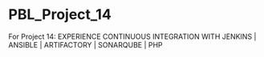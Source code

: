 # PBL_Project_14
For Project 14: EXPERIENCE CONTINUOUS INTEGRATION WITH JENKINS | ANSIBLE | ARTIFACTORY | SONARQUBE | PHP
